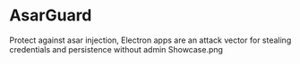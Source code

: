 # AsarGuard
Protect against asar injection, Electron apps are an attack vector for stealing credentials and persistence without admin
<img>Showcase.png</img>
